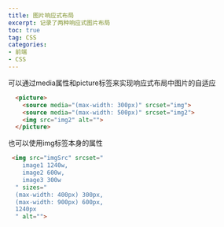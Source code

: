 ```yaml
---
title: 图片响应式布局
excerpt: 记录了两种响应式图片布局
toc: true
tag: CSS
categories:
- 前端
- CSS
---
```


可以通过media属性和picture标签来实现响应式布局中图片的自适应
```html
  <picture>
    <source media="(max-width: 300px)" srcset="img">
    <source media="(max-width: 500px)" srcset="img2">
    <img src="img2" alt="">
  </picture>
```
也可以使用img标签本身的属性
```html
 <img src="imgSrc" srcset="
    image1 1240w,
    image2 600w,
    image3 300w
  " sizes="
  (max-width: 400px) 300px,
  (max-width: 900px) 600px,
  1240px
  " alt="">
```

